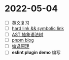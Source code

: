#  2022-05-04
- [ ] 英文复习
- [ ] [hard link && symbolic link](https://blog.51cto.com/wzgl08/308987)
- [ ] [AST 抽象语法树](https://segmentfault.com/a/1190000016231512)
- [ ] [pnpm blog](https://juejin.cn/post/7001794162970361892#heading-11)
- [ ] [编译原理](https://github.com/pdc-cool/the-super-tiny-compiler)
- [ ] **eslint plugin demo** 编写